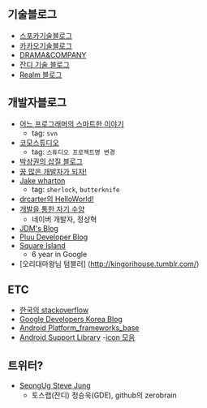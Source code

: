 ## 기술블로그
- [스포카기술블로그](https://spoqa.github.io/)
- [카카오기술블로그](http://tech.kakao.com/)
- [DRAMA&COMPANY](http://blog.dramancompany.com/category/develop/)
- [잔디 기술 블로그](http://tosslab.github.io/teams/)
- [Realm 블로그](https://realm.io/kr/communities/java/)

## 개발자블로그
- [어느 프로그래머의 스마트한 이야기](http://zzznara2.tistory.com/)
  - tag: `svn`
- [코모스튜디오](http://comostudio.tistory.com/)
  - tag: `스튜디오 프로젝트명 변경`
- [박상권의 삽질 블로그](http://gun0912.tistory.com/)
- [꿈 많은 개발자가 되자!](http://thdev.net/616)
- [Jake wharton](http://jakewharton.com/)
  - tag: `sherlock`, `butterknife`
- [drcarter의 HelloWorld!](http://drcarter.tistory.com/)
- [개발을 통한 자기 수양](http://blog.benelog.net/)
  - 네이버 개발자, 정상혁
- [JDM's Blog](http://jdm.kr/blog/)
- [Pluu Developer Blog](http://pluu.github.io/)
- [Square Island](http://blog.sqisland.com/)
  - 6 year in Google
- [오리대마왕님 텀블러]  (http://kingorihouse.tumblr.com/)

## ETC
- [한국의 stackoverflow](https://hashcode.co.kr/)
- [Google Developers Korea Blog](https://developers-kr.googleblog.com/)
- [Android Platform_frameworks_base](https://github.com/android/platform_frameworks_base)
- [Android Support Library](https://github.com/android/platform_frameworks_support)
-[icon 모음](https://material.io/icons/#ic_add)

## 트위터?
- [SeongUg Steve Jung](https://medium.com/@jsuch2362)
  - 토스랩(잔디) 정승욱(GDE), github의 zerobrain
